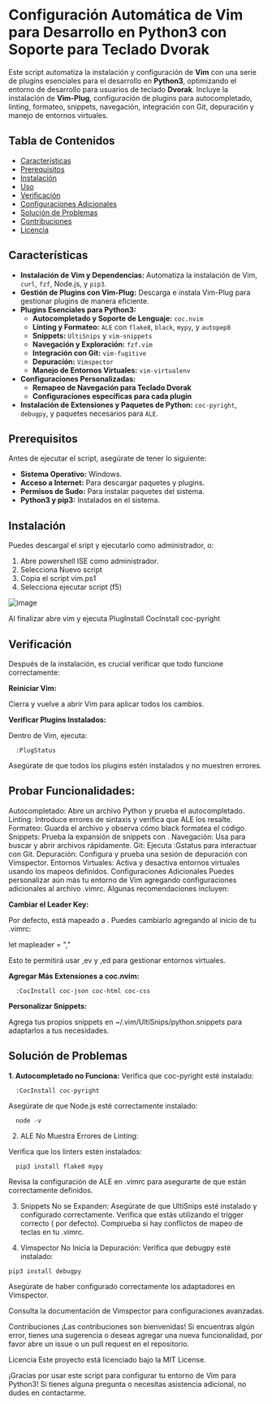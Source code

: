 # Configuración Automática de Vim para Desarrollo en Python3 con Soporte para Teclado Dvorak

Este script automatiza la instalación y configuración de **Vim** con una serie de plugins esenciales para el desarrollo en **Python3**, optimizando el entorno de desarrollo para usuarios de teclado **Dvorak**. Incluye la instalación de **Vim-Plug**, configuración de plugins para autocompletado, linting, formateo, snippets, navegación, integración con Git, depuración y manejo de entornos virtuales.

## Tabla de Contenidos

- [Características](#características)
- [Prerequisitos](#prerequisitos)
- [Instalación](#instalación)
- [Uso](#uso)
- [Verificación](#verificación)
- [Configuraciones Adicionales](#configuraciones-adicionales)
- [Solución de Problemas](#solución-de-problemas)
- [Contribuciones](#contribuciones)
- [Licencia](#licencia)

## Características

- **Instalación de Vim y Dependencias:** Automatiza la instalación de Vim, `curl`, `fzf`, Node.js, y `pip3`.
- **Gestión de Plugins con Vim-Plug:** Descarga e instala Vim-Plug para gestionar plugins de manera eficiente.
- **Plugins Esenciales para Python3:**
  - **Autocompletado y Soporte de Lenguaje:** `coc.nvim`
  - **Linting y Formateo:** `ALE` con `flake8`, `black`, `mypy`, y `autopep8`
  - **Snippets:** `UltiSnips` y `vim-snippets`
  - **Navegación y Exploración:** `fzf.vim`
  - **Integración con Git:** `vim-fugitive`
  - **Depuración:** `Vimspector`
  - **Manejo de Entornos Virtuales:** `vim-virtualenv`
- **Configuraciones Personalizadas:**
  - **Remapeo de Navegación para Teclado Dvorak**
  - **Configuraciones específicas para cada plugin**
- **Instalación de Extensiones y Paquetes de Python:** `coc-pyright`, `debugpy`, y paquetes necesarios para `ALE`.

## Prerequisitos

Antes de ejecutar el script, asegúrate de tener lo siguiente:

- **Sistema Operativo:** Windows.
- **Acceso a Internet:** Para descargar paquetes y plugins.
- **Permisos de Sudo:** Para instalar paquetes del sistema.
- **Python3 y pip3:** Instalados en el sistema.

## Instalación

Puedes descargal el sript y ejecutarlo como administrador, o:

1. Abre powershell ISE como administrador.
2. Selecciona Nuevo script
3. Copia el script vim.ps1
4. Selecciona ejecutar script (f5)


![image](https://github.com/user-attachments/assets/b9992b22-1205-4fde-a0ae-f24ebf4794d7)


Al finalizar abre vim y ejecuta
PlugInstall
CocInstall coc-pyright

## Verificación
Después de la instalación, es crucial verificar que todo funcione correctamente:

**Reiniciar Vim:**

Cierra y vuelve a abrir Vim para aplicar todos los cambios.

**Verificar Plugins Instalados:**

Dentro de Vim, ejecuta:
```
  :PlugStatus
```

Asegúrate de que todos los plugins estén instalados y no muestren errores.

## Probar Funcionalidades:

Autocompletado: Abre un archivo Python y prueba el autocompletado.
Linting: Introduce errores de sintaxis y verifica que ALE los resalte.
Formateo: Guarda el archivo y observa cómo black formatea el código.
Snippets: Prueba la expansión de snippets con <Tab>.
Navegación: Usa <C-p> para buscar y abrir archivos rápidamente.
Git: Ejecuta :Gstatus para interactuar con Git.
Depuración: Configura y prueba una sesión de depuración con Vimspector.
Entornos Virtuales: Activa y desactiva entornos virtuales usando los mapeos definidos.
Configuraciones Adicionales
Puedes personalizar aún más tu entorno de Vim agregando configuraciones adicionales al archivo .vimrc. Algunas recomendaciones incluyen:

**Cambiar el Leader Key:**

Por defecto, <leader> está mapeado a \. Puedes cambiarlo agregando al inicio de tu .vimrc:

let mapleader = ","

Esto te permitirá usar ,ev y ,ed para gestionar entornos virtuales.

**Agregar Más Extensiones a coc.nvim:**
```
  :CocInstall coc-json coc-html coc-css
```

**Personalizar Snippets:**

Agrega tus propios snippets en ~/.vim/UltiSnips/python.snippets para adaptarlos a tus necesidades.

## Solución de Problemas
**1. Autocompletado no Funciona:**
Verifica que coc-pyright esté instalado:
```
  :CocInstall coc-pyright
```

Asegúrate de que Node.js esté correctamente instalado:
```
  node -v
```

2. ALE No Muestra Errores de Linting:

Verifica que los linters estén instalados:
```
  pip3 install flake8 mypy
```

Revisa la configuración de ALE en .vimrc para asegurarte de que están correctamente definidos.

3. Snippets No se Expanden:
Asegúrate de que UltiSnips esté instalado y configurado correctamente.
Verifica que estás utilizando el trigger correcto (<Tab> por defecto).
Comprueba si hay conflictos de mapeo de teclas en tu .vimrc.

4. Vimspector No Inicia la Depuración:
Verifica que debugpy esté instalado:

```
pip3 install debugpy
```
Asegúrate de haber configurado correctamente los adaptadores en Vimspector.

Consulta la documentación de Vimspector para configuraciones avanzadas.

Contribuciones
¡Las contribuciones son bienvenidas! Si encuentras algún error, tienes una sugerencia o deseas agregar una nueva funcionalidad, por favor abre un issue o un pull request en el repositorio.

Licencia
Este proyecto está licenciado bajo la MIT License.

¡Gracias por usar este script para configurar tu entorno de Vim para Python3! Si tienes alguna pregunta o necesitas asistencia adicional, no dudes en contactarme.
